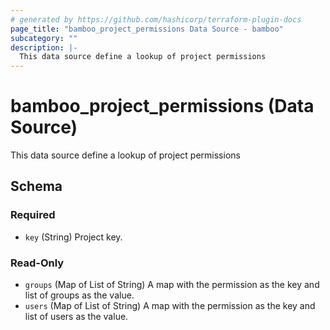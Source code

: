 ```yaml
---
# generated by https://github.com/hashicorp/terraform-plugin-docs
page_title: "bamboo_project_permissions Data Source - bamboo"
subcategory: ""
description: |-
  This data source define a lookup of project permissions
---
```


# bamboo_project_permissions (Data Source)

This data source define a lookup of project permissions



<!-- schema generated by tfplugindocs -->
## Schema

### Required

- `key` (String) Project key.

### Read-Only

- `groups` (Map of List of String) A map with the permission as the key and list of groups as the value.
- `users` (Map of List of String) A map with the permission as the key and list of users as the value.
